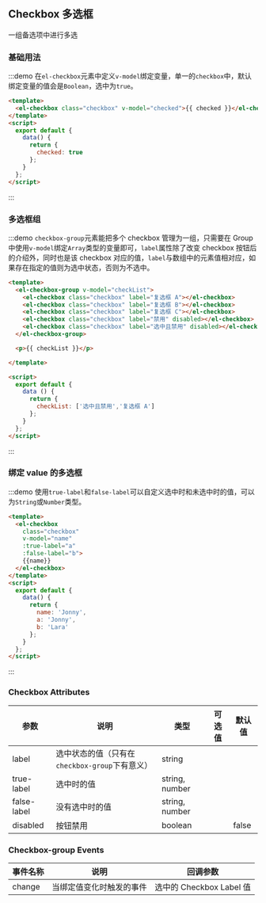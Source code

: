 <script>
  module.exports = {
    data() {
      return {
        checkList: ['选中且禁用','复选框 A'],
        // checkList2: ['复选框 A'],
        checked: true,
        name: 'Jonny',
        a: 'Jonny',
        b: 'Lara'
      };
    }
  };
</script>


<style>
  .demo-box.demo-checkbox {
    .checkbox {
      margin-right: 5px;

      & + .checkbox {
        margin-left: 10px;
      }
    }
  }
</style>
## Checkbox 多选框
一组备选项中进行多选

### 基础用法

:::demo 在`el-checkbox`元素中定义`v-model`绑定变量，单一的`checkbox`中，默认绑定变量的值会是`Boolean`，选中为`true`。

```html
<template>
  <el-checkbox class="checkbox" v-model="checked">{{ checked }}</el-checkbox>
</template>
<script>
  export default {
    data() {
      return {
        checked: true
      };
    }
  };
</script>
```
:::

### 多选框组

:::demo `checkbox-group`元素能把多个 checkbox 管理为一组，只需要在 Group 中使用`v-model`绑定`Array`类型的变量即可，`label`属性除了改变 checkbox 按钮后的介绍外，同时也是该 checkbox 对应的值，`label`与数组中的元素值相对应，如果存在指定的值则为选中状态，否则为不选中。

```html
<template>
  <el-checkbox-group v-model="checkList">
    <el-checkbox class="checkbox" label="复选框 A"></el-checkbox>
    <el-checkbox class="checkbox" label="复选框 B"></el-checkbox>
    <el-checkbox class="checkbox" label="复选框 C"></el-checkbox>
    <el-checkbox class="checkbox" label="禁用" disabled></el-checkbox>
    <el-checkbox class="checkbox" label="选中且禁用" disabled></el-checkbox>
  </el-checkbox-group>

  <p>{{ checkList }}</p>

</template>

<script>
  export default {
    data () {
      return {
        checkList: ['选中且禁用','复选框 A']
      };
    }
  };
</script>
```
:::

### 绑定 value 的多选框

:::demo 使用`true-label`和`false-label`可以自定义选中时和未选中时的值，可以为`String`或`Number`类型。

```html
<template>
  <el-checkbox
    class="checkbox"
    v-model="name"
    :true-label="a"
    :false-label="b">
    {{name}}
  </el-checkbox>
</template>
<script>
  export default {
    data() {
      return {
        name: 'Jonny',
        a: 'Jonny',
        b: 'Lara'
      };
    }
  };
</script>
```
:::

### Checkbox Attributes
| 参数      | 说明    | 类型      | 可选值       | 默认值   |
|---------- |-------- |---------- |-------------  |-------- |
| label     | 选中状态的值（只有在`checkbox-group`下有意义）   | string    |               |         |
| true-label | 选中时的值   | string, number    |               |         |
| false-label | 没有选中时的值   | string, number    |               |         |
| disabled  | 按钮禁用    | boolean   |    | false   |

### Checkbox-group Events
| 事件名称      | 说明    | 回调参数      |
|---------- |-------- |---------- |
| change  | 当绑定值变化时触发的事件 | 选中的 Checkbox Label 值 |
